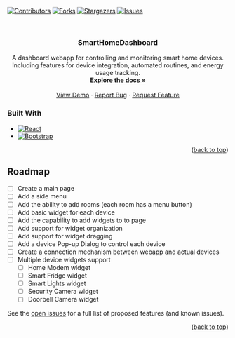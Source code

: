 <a name="readme-top"></a>

[![Contributors][contributors-shield]][contributors-url]
[![Forks][forks-shield]][forks-url]
[![Stargazers][stars-shield]][stars-url]
[![Issues][issues-shield]][issues-url]


<br />
<div align="center">
  <a href="https://github.com/WardZid/SmartHomeDashboard">
  </a>
  <h3 align="center">SmartHomeDashboard</h3>
  <p align="center">
    A dashboard webapp for controlling and monitoring smart home devices. Including features for device integration, automated routines, and energy usage tracking.
    <br />
    <a href="https://github.com/WardZid/Smart Home Dashboard"><strong>Explore the docs »</strong></a>
    <br />
    <br />
    <a href="https://github.com/WardZid/SmartHomeDashboard">View Demo</a>
    ·
    <a href="https://github.com/WardZid/SmartHomeDashboard/issues">Report Bug</a>
    ·
    <a href="https://github.com/WardZid/SmartHomeDashboard/issues">Request Feature</a>
  </p>
</div>


### Built With


* [![React][React.js]][React-url]
* [![Bootstrap][Bootstrap.com]][Bootstrap-url]

<p align="right">(<a href="#readme-top">back to top</a>)</p>

<!-- ROADMAP -->
## Roadmap

- [ ] Create a main page
- [ ] Add a side menu
- [ ] Add the ability to add rooms (each room has a menu button)
- [ ] Add basic widget for each device
- [ ] Add the capability to add widgets to to page 
- [ ] Add support for widget organization
- [ ] Add support for widget dragging
- [ ] Add a device Pop-up Dialog to control each device
- [ ] Create a connection mechanism between webapp and actual devices
- [ ] Multiple device widgets support
    - [ ] Home Modem widget
    - [ ] Smart Fridge widget
    - [ ] Smart Lights widget
    - [ ] Security Camera widget
    - [ ] Doorbell Camera widget

See the [open issues](https://github.com/WardZid/SmartHomeDashboard/issues) for a full list of proposed features (and known issues).

<p align="right">(<a href="#readme-top">back to top</a>)</p>




<!-- MARKDOWN LINKS & IMAGES -->
<!-- https://www.markdownguide.org/basic-syntax/#reference-style-links -->
[contributors-shield]: https://img.shields.io/github/contributors/WardZid/SmartHomeDashboard.svg?style=for-the-badge
[contributors-url]: https://github.com/WardZid/SmartHomeDashboard/graphs/contributors
[forks-shield]: https://img.shields.io/github/forks/WardZid/SmartHomeDashboard.svg?style=for-the-badge
[forks-url]: https://github.com/WardZid/SmartHomeDashboard/network/members
[stars-shield]: https://img.shields.io/github/stars/WardZid/SmartHomeDashboard.svg?style=for-the-badge
[stars-url]: https://github.com/WardZid/SmartHomeDashboard/stargazers
[issues-shield]: https://img.shields.io/github/issues/WardZid/SmartHomeDashboard.svg?style=for-the-badge
[issues-url]: https://github.com/WardZid/SmartHomeDashboard/issues
[React.js]: https://img.shields.io/badge/React-20232A?style=for-the-badge&logo=react&logoColor=61DAFB
[React-url]: https://reactjs.org/
[Bootstrap.com]: https://img.shields.io/badge/Bootstrap-563D7C?style=for-the-badge&logo=bootstrap&logoColor=white
[Bootstrap-url]: https://getbootstrap.com

